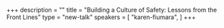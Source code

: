 +++
description = ""
title = "Building a Culture of Safety: Lessons from the Front Lines"
type = "new-talk"
speakers = [
        "karen-fiumara",
]
+++